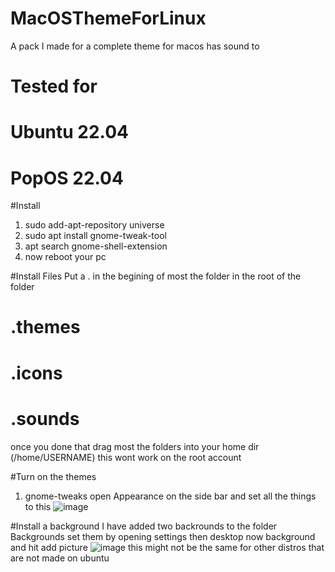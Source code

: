 # MacOSThemeForLinux
A pack I made for a complete theme for macos has sound to
# Tested for 
# Ubuntu 22.04
# PopOS 22.04

#Install
1. sudo add-apt-repository universe
2. sudo apt install gnome-tweak-tool
3. apt search gnome-shell-extension
4. now reboot your pc

#Install Files
Put a . in the begining of most the folder in the root of the folder
# .themes
# .icons
# .sounds
once you done that drag most  the folders into your home dir (/home/USERNAME) this wont work on the root account

#Turn on the themes
1. gnome-tweaks
open Appearance on the side bar and set all the things to this
![image](https://user-images.githubusercontent.com/120220105/223001491-61688a4a-f3e7-440e-86c3-3fd2bda23e85.png)

#Install a background
I have added two backrounds to the folder Backgrounds set them by opening settings then desktop now background and hit add picture
![image](https://user-images.githubusercontent.com/120220105/223001787-cc2f3ab2-8fd4-4359-8e3e-ab3741ab4496.png)
this might not be the same for other distros that are not made on ubuntu
